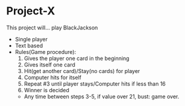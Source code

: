 # Project-X
This project will... play BlackJackson

- Single player
- Text based
- Rules(Game procedure):
    1. Gives the player one card in the beginning
    2. Gives itself one card
    3. Hit(get another card)/Stay(no cards) for player
    4. Computer hits for itself
    5. Repeat #3 until player stays/Computer hits if less than 16
    6. Winner is decided
    * Any time between steps 3-5, if value over 21, bust: game over.